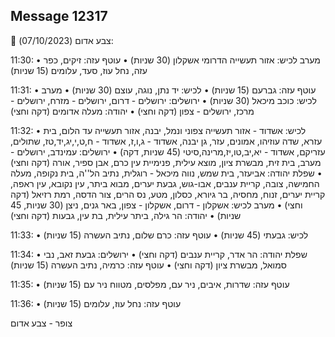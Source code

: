 ## Message 12317

🔴 צבע אדום (07/10/2023):

11:30:
• מערב לכיש: אזור תעשייה הדרומי אשקלון (30 שניות)
• עוטף עזה: זיקים, כפר עזה, נחל עוז, סעד, עלומים (15 שניות)

11:31:
• עוטף עזה: גברעם (15 שניות)
• לכיש: יד נתן, נוגה, עוצם (30 שניות)
• מערב לכיש: כוכב מיכאל (30 שניות)
• ירושלים: ירושלים - דרום, ירושלים - מזרח, ירושלים - מרכז, ירושלים - צפון (דקה וחצי)
• יהודה: מעלה אדומים (דקה וחצי)

11:32:
• לכיש: אשדוד - אזור תעשייה צפוני ונמל, יבנה, אזור תעשייה עד הלום, בית עזרא, שדה עוזיהו, אמונים, עזר, גן יבנה, אשדוד - ג,ו,ז, אשדוד - ח,ט,י,יג,יד,טז, שתולים, עזריקם, אשדוד - יא,יב,טו,יז,מרינה,סיטי (45 שניות, דקה)
• ירושלים: עמינדב, ירושלים - מערב, בית זית, מבשרת ציון, מוצא עילית, פנימיית עין כרם, אבן ספיר, אורה (דקה וחצי)
• שפלת יהודה: אביעזר, בית שמש, נווה מיכאל - רוגלית, נתיב הל''ה, בית נקופה, מעלה החמישה, צובה, קריית ענבים, אבו-גוש, גבעת יערים, מבוא ביתר, עין נקובא, עין ראפה, קריית יערים, זנוח, מחסיה, בר גיורא, כסלון, מטע, נס הרים, צור הדסה, רמת רזיאל (דקה וחצי)
• מערב לכיש: אשקלון - דרום, אשקלון - צפון, באר גנים, ניצן (30 שניות, 45 שניות)
• יהודה: הר גילה, ביתר עילית, בת עין, גבעות (דקה וחצי)

11:33:
• לכיש: גבעתי (45 שניות)
• עוטף עזה: כרם שלום, נתיב העשרה (15 שניות)

11:34:
• שפלת יהודה: הר אדר, קריית ענבים (דקה וחצי)
• ירושלים: גבעת זאב, נבי סמואל, מבשרת ציון (דקה וחצי)
• עוטף עזה: כרמיה, נתיב העשרה (15 שניות)

11:35:
• עוטף עזה: שדרות, איבים, ניר עם, מפלסים, מטווח ניר עם (15 שניות)

11:36:
• עוטף עזה: נחל עוז, עלומים (15 שניות)

צופר - צבע אדום

